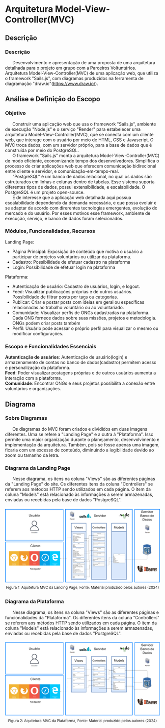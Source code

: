 # Arquitetura Model-View-Controller(MVC) 
## Descrição
### Descrição
&nbsp;&nbsp;&nbsp;&nbsp;&nbsp;&nbsp;Desenvolvimento e apresentação de uma proposta de uma arquitetura detalhada para o projeto em grupo com a Parceiros Voltuntários. Arquitetura Model-View-Controller(MVC) de uma aplicação web, que utiliza o framework "Sails.js", com diagramas produzidos na ferramenta de diagramação "draw.io"(https://www.draw.io/).  

## Análise e Definição do Escopo
### Objetivo
&nbsp;&nbsp;&nbsp;&nbsp;&nbsp;&nbsp;Construir uma aplicação web que usa o framework "Sails.js", ambiente de execução "Node.js" e o serviço "Render" para estabelecer uma arquitetura Model-View-Controller(MVC), que se conecta com um cliente web, que interage com o usuário por meio de HTML, CSS e Javascript. O MVC troca dados, com um servidor próprio, para a base de dados que é construída por meio do PostgreSQL.
<br>
&nbsp;&nbsp;&nbsp;&nbsp;&nbsp;&nbsp;O framework "Sails.js" monta a arquitetura Model-View-Controller(MVC) de modo eficiente, economizando tempo dos desenvolvedores. Simplifica o processo de criar aplicações web que oferecem comunicação bidirecional entre cliente e servidor, e comunicação-em-tempo-real.
<br>
&nbsp;&nbsp;&nbsp;&nbsp;&nbsp;&nbsp;"PostgreSQL" é um banco de dados relacional, no qual os dados são estruturados em linhas e colunas dentro de tabelas. Esse sistema suporta diferentes tipos de dados, possui extensibilidade, e escalabilidade. O PostgreSQL é um projeto open-source.
<br>
&nbsp;&nbsp;&nbsp;&nbsp;&nbsp;&nbsp;É de interesse que a aplicação web detalhada aqui possua escalabilidade dependendo da demanda necessária, e que possa evoluir e se adaptar de acordo com direrentes tecnologias emergentes, evolução do mercado e do usuário. Por esses motivos esse framework, ambiente de execução, serviço, e banco de dados foram selecionados.

### Módulos, Funcionalidades, Recursos
Landing Page:
- Página Principal: Exposição de conteúdo que motiva o usuário a participar de projetos voluntários ou utilizar da plataforma.
- Cadastro: Possibilidade de efetuar cadastro na plataforma
- Login: Possibilidade de efetuar login na plataforma

Plataforma:
- Autenticação de usuário: Cadastro de usuários, login, e logout.
- Feed: Visualizar publicações próprias e de outros usuários. Possibilidade de filtrar posts por tags ou categorias. 
- Publicar: Criar e postar posts com ideias em geral ou específicas relacionadas ao trabalho voluntário ou ao voluntariado.
- Comunidade: Visualizar perfis de ONGs cadastradas na plataforma. Cada ONG fornece dados sobre suas missões, projetos e metodologia. ONGs podem criar posts também
- Perfil: Usuário pode acessar o próprio perfil para visualizar o mesmo ou modificar configurações.

### Escopo e Funcionalidades Essenciais
<b>Autenticação de usuários</b>: Autenticação de usuário(login) e armazenamento de contas no banco de dados(cadastro) permitem acesso e personalização da plataforma.
<br>
<b>Feed</b>: Poder visualizar postagens próprias e de outros usuários aumenta a interação com a plataforma.
<br>
<b>Comunidade</b>: Encontrar ONGs e seus projetos possibilita a conexão entre voluntários e organizações.

## Diagrama
### Sobre Diagramas
&nbsp;&nbsp;&nbsp;&nbsp;&nbsp;&nbsp;Os diagramas do MVC foram criados e divididos em duas imagens diferentes. Uma se refere a "Landing Page" e a outra à "Plataforma". Isso permite uma maior organização durante o planejamento, desenvolvimento e implementação da arquitetura. Também, pois se fosse apenas uma imagem, ficaria com um excesso de conteúdo, diminuindo a legibilidade devido ao zoom ou tamanho da letra.

### Diagrama da Landing Page
&nbsp;&nbsp;&nbsp;&nbsp;&nbsp;&nbsp;Nesse diagrama, os itens na coluna "Views" são as diferentes páginas da "Landing Page" do site. Os diferentes itens da coluna "Controllers" se referem aos métodos HTTP sendo utilizados em cada página. O item da coluna "Models" está relacionado às informações a serem armazenadas, enviadas ou recebidas pela base de dados "PostgreSQL".
<div align="center" width="100%">
<img src = "assets/MVCLandingPage.png " alt="MVCLandingPage">
<sup>Figura 1: Aquitetura MVC da Landing Page, Fonte: Material produzido pelos autores (2024)</sup>
</div>

### Diagrama da Plataforma
&nbsp;&nbsp;&nbsp;&nbsp;&nbsp;&nbsp;Nesse diagrama, os itens na coluna "Views" são as diferentes páginas e funcionalidades da "Plataforma". Os diferentes itens da coluna "Controllers" se referem aos métodos HTTP sendo utilizados em cada página. O item da coluna "Models" está relacionado às informações a serem armazenadas, enviadas ou recebidas pela base de dados "PostgreSQL".
<div align="center" width="100%">
<img src = "assets/MVCPlataforma.png " alt="MVCPlataforma">
<sup>Figura 2: Aquitetura MVC da Plataforma, Fonte: Material produzido pelos autores (2024)</sup>
</div>
